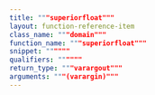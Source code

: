 ```yaml
---
title: """superiorfloat"""
layout: function-reference-item
class_name: """domain"""
function_name: """superiorfloat"""
snippet: """"""
qualifiers: """"""
return_type: """varargout"""
arguments: """(varargin)"""
---
```


